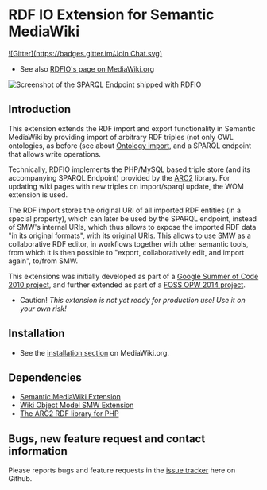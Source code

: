 RDF IO Extension for Semantic MediaWiki
=======================================

[![Gitter](https://badges.gitter.im/Join Chat.svg)](https://gitter.im/samuell/RDFIO?utm_source=badge&utm_medium=badge&utm_campaign=pr-badge&utm_content=badge)

- See also [RDFIO's page on MediaWiki.org](https://www.mediawiki.org/wiki/Extension:RDFIO)

![Screenshot of the SPARQL Endpoint shipped with RDFIO](http://i.imgur.com/PMMIHZ4.png)

Introduction
------------

This extension extends the RDF import and export functionality in Semantic
MediaWiki by providing import of arbitrary RDF triples (not only OWL
ontologies, as before (see about [Ontology import](http://semantic-mediawiki.org/wiki/Help:Ontology_import),
and a SPARQL endpoint that allows write operations.

Technically, RDFIO implements the PHP/MySQL based triple store (and its
accompanying SPARQL Endpoint) provided by the [ARC2](http://arc.semsol.org/)
library. For updating wiki pages with new triples on import/sparql update, the
WOM extension is used.

The RDF import stores the original URI of all imported RDF entities (in
a special property), which can later be used by the SPARQL endpoint,
instead of SMW's internal URIs, which thus allows to expose the imported
RDF data "in its original formats", with its original URIs. This allows
to use SMW as a collaborative RDF editor, in workflows together with
other semantic tools, from which it is then possible to "export,
collaboratively edit, and import again", to/from SMW.

This extensions was initially developed as part of a
[Google Summer of Code 2010 project](http://www.mediawiki.org/wiki/User:SHL/GSoC2010),
and further extended as part of a [FOSS OPW 2014 project](https://www.mediawiki.org/wiki/Extension:RDFIO/Template_matching_for_RDFIO).

- Caution! *This extension is not yet ready for production use! Use it on your own risk!*

Installation
------------

- See the [installation section](http://www.mediawiki.org/wiki/Extension:RDFIO#Installation) on MediaWiki.org.

Dependencies
------------

- [Semantic MediaWiki Extension](http://www.mediawiki.org/wiki/Extension:Semantic_MediaWiki)
- [Wiki Object Model SMW Extension](https://www.mediawiki.org/wiki/Extension:Wiki_Object_Model)
- [The ARC2 RDF library for PHP](https://github.com/semsol/arc2)

Bugs, new feature request and contact information
-------------------------------------------------

Please reports bugs and feature requests in the
[issue tracker](https://github.com/rdfio/RDFIO/issues) here on Github.
